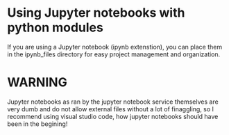 # Using Jupyter notebooks with python modules
If you are using a Jupyter notebook (ipynb extenstion), you can place them in the ipynb_files directory for easy project management and organization.
# WARNING
Jupyter notebooks as ran by the jupyter notebook service themselves are very dumb and do not allow external files without a lot of finaggling, so I recommend using visual studio code, how jupyter notebooks should have been in the begining!
